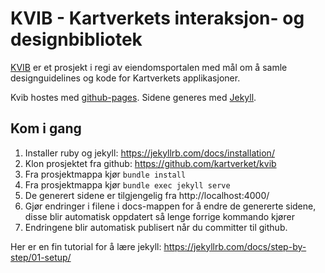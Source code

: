 # KVIB - Kartverkets interaksjon- og designbibliotek

[KVIB](https://kartverket.github.io/kvib/) er et prosjekt i regi av eiendomsportalen med mål om å samle designguidelines og kode for Kartverkets applikasjoner.

Kvib hostes med [github-pages](https://pages.github.com/). Sidene generes med [Jekyll](https://jekyllrb.com/).

## Kom i gang
1. Installer ruby og jekyll: https://jekyllrb.com/docs/installation/
2. Klon prosjektet fra github: https://github.com/kartverket/kvib
3. Fra prosjektmappa kjør `bundle install`
4. Fra prosjektmappa kjør `bundle exec jekyll serve`
5. De generert sidene er tilgjengelig fra http://localhost:4000/
6. Gjør endringer i filene i docs-mappen for å endre de genererte sidene, disse blir automatisk oppdatert så lenge forrige kommando kjører
7. Endringene blir automatisk publisert når du committer til github.

Her er en fin tutorial for å lære jekyll: https://jekyllrb.com/docs/step-by-step/01-setup/